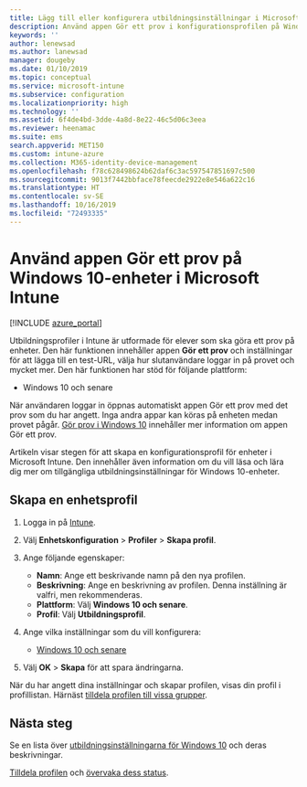 ```yaml
---
title: Lägg till eller konfigurera utbildningsinställningar i Microsoft Intune – Azure | Microsoft Docs
description: Använd appen Gör ett prov i konfigurationsprofilen på Windows 10 och senare enheter i Microsoft Intune. Skapa en konfigurationsprofil med Education-inställningar och ange en URL för testappen, välj hur användare loggar in, övervaka skärmen under provet och tillåt eller förhindra textförslag under provet.
keywords: ''
author: lenewsad
ms.author: lanewsad
manager: dougeby
ms.date: 01/10/2019
ms.topic: conceptual
ms.service: microsoft-intune
ms.subservice: configuration
ms.localizationpriority: high
ms.technology: ''
ms.assetid: 6f4de4bd-3dde-4a8d-8e22-46c5d06c3eea
ms.reviewer: heenamac
ms.suite: ems
search.appverid: MET150
ms.custom: intune-azure
ms.collection: M365-identity-device-management
ms.openlocfilehash: f78c628498624b62daf6c3ac597547851697c500
ms.sourcegitcommit: 9013f7442bbface78feecde2922e8e546a622c16
ms.translationtype: HT
ms.contentlocale: sv-SE
ms.lasthandoff: 10/16/2019
ms.locfileid: "72493335"
---
```

# <a name="use-the-take-a-test-app-on-windows-10-devices-in-microsoft-intune"></a>Använd appen Gör ett prov på Windows 10-enheter i Microsoft Intune

[!INCLUDE [azure_portal](../includes/azure_portal.md)]

Utbildningsprofiler i Intune är utformade för elever som ska göra ett prov på enheter. Den här funktionen innehåller appen **Gör ett prov** och inställningar för att lägga till en test-URL, välja hur slutanvändare loggar in på provet och mycket mer. Den här funktionen har stöd för följande plattform:

- Windows 10 och senare

När användaren loggar in öppnas automatiskt appen Gör ett prov med det prov som du har angett. Inga andra appar kan köras på enheten medan provet pågår. [Gör prov i Windows 10](https://docs.microsoft.com/education/windows/take-tests-in-windows-10) innehåller mer information om appen Gör ett prov.

Artikeln visar stegen för att skapa en konfigurationsprofil för enheter i Microsoft Intune. Den innehåller även information om du vill läsa och lära dig mer om tillgängliga utbildningsinställningar för Windows 10-enheter.

## <a name="create-a-device-profile"></a>Skapa en enhetsprofil

1. Logga in på [Intune](https://go.microsoft.com/fwlink/?linkid=2090973).
2. Välj **Enhetskonfiguration** > **Profiler** > **Skapa profil**.
3. Ange följande egenskaper:

    - **Namn**: Ange ett beskrivande namn på den nya profilen.
    - **Beskrivning**: Ange en beskrivning av profilen. Denna inställning är valfri, men rekommenderas.
    - **Plattform**: Välj **Windows 10 och senare**.
    - **Profil**: Välj **Utbildningsprofil**.

4. Ange vilka inställningar som du vill konfigurera:

    - [Windows 10 och senare](education-settings-windows.md)

5. Välj **OK** > **Skapa** för att spara ändringarna.

När du har angett dina inställningar och skapar profilen, visas din profil i profillistan. Härnäst [tilldela profilen till vissa grupper](device-profile-assign.md).

## <a name="next-steps"></a>Nästa steg

Se en lista över [utbildningsinställningarna för Windows 10](education-settings-windows.md) och deras beskrivningar.

[Tilldela profilen](device-profile-assign.md) och [övervaka dess status](device-profile-monitor.md).
